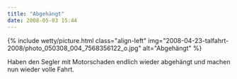 ```yaml
---
title: "Abgehängt"
date: 2008-05-03 15:44
---
```

{% include wetty/picture.html class="align-left" img="2008-04-23-talfahrt-2008/photo_050308_004_7568356122_o.jpg" alt="Abgehängt" %}

Haben den Segler mit Motorschaden endlich wieder abgehängt und machen nun wieder volle Fahrt.